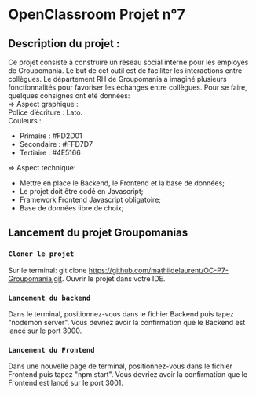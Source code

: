 # OpenClassroom Projet n°7

## Description du projet :

Ce projet consiste à construire un réseau social interne pour les employés de Groupomania. Le but de cet outil est de faciliter les interactions entre collègues. Le département RH de Groupomania a imaginé plusieurs fonctionnalités pour favoriser les échanges entre collègues. Pour se faire, quelques consignes ont été données:  
=> Aspect graphique :  
Police d’écriture : Lato.  
Couleurs :

-   Primaire : #FD2D01
-   Secondaire : #FFD7D7
-   Tertiaire : #4E5166

=> Aspect technique:

-   Mettre en place le Backend, le Frontend et la base de données;
-   Le projet doit être codé en Javascript;
-   Framework Frontend Javascript obligatoire;
-   Base de données libre de choix;

## Lancement du projet Groupomanias

### `Cloner le projet`

Sur le terminal: git clone https://github.com/mathildelaurent/OC-P7-Groupomania.git.
Ouvrir le projet dans votre IDE.

### `Lancement du backend`

Dans le terminal, positionnez-vous dans le fichier Backend puis tapez "nodemon server".
Vous devriez avoir la confirmation que le Backend est lancé sur le port 3000.

### `Lancement du Frontend`

Dans une nouvelle page de terminal, positionnez-vous dans le fichier Frontend puis tapez "npm start".
Vous devriez avoir la confirmation que le Frontend est lancé sur le port 3001.
